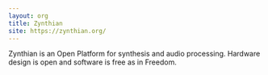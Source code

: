 ```yaml
---
layout: org
title: Zynthian
site: https://zynthian.org/
---
```

Zynthian is an Open Platform for synthesis and audio processing. Hardware design is open and software is free as in Freedom.
